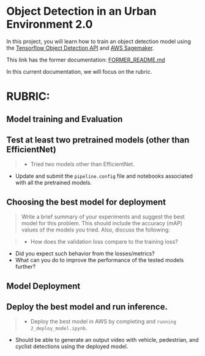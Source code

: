 # Object Detection in an Urban Environment 2.0

In this project, you will learn how to train an object detection model using the [Tensorflow Object Detection API](https://tensorflow-object-detection-api-tutorial.readthedocs.io/en/latest/index.html) and [AWS Sagemaker](https://aws.amazon.com/sagemaker/).

This link has the former documentation: [FORMER_README.md](FORMER_README.md)

In this current documentation, we will focus on the rubric.

# RUBRIC:

## Model training and Evaluation

## Test at least two pretrained models (other than EfficientNet)

> * Tried two models other than EfficientNet.
* Update and submit the `pipeline.config` file and notebooks associated with all the pretrained models.



## Choosing the best model for deployment

> Write a brief summary of your experiments and suggest the best model for this problem. This should include the accuracy (mAP) values of the models you tried. Also, discuss the following:

> * How does the validation loss compare to the training loss?
* Did you expect such behavior from the losses/metrics?
* What can you do to improve the performance of the tested models further?



## Model Deployment

## Deploy the best model and run inference.

> * Deploy the best model in AWS by completing and `running 2_deploy_model.ipynb`.
* Should be able to generate an output video with vehicle, pedestrian, and cyclist detections using the deployed model.


